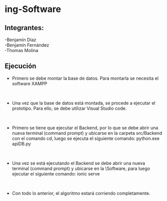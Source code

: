 # ing-Software

## Integrantes:
-Benjamín Díaz
<br>
-Benjamín Fernández
<br>
-Thomas Molina
<br>

## Ejecución

- Primero se debe montar la base de datos. Para montarla se necesita el software XAMPP
<br>

- Una vez que la base de datos está montada, se procede a ejecutar el prototipo. Para ello, se debe utilizar Visual Studio code. 
<br>

- Primero se tiene que ejecutar el Backend, por lo que se debe abrir una nueva terminal (command prompt) y ubicarse en la carpeta src/Backend con el comando cd, luego se ejecuta el siguiente comando: python.exe apiDB.py
<br>

- Una vez se está ejecutando el Backend se debe abrir una nueva terminal (command prompt) y ubicarse en la \Software, para luego ejecutar el siguiente comando: ionic serve

<br>

- Con todo lo anterior, el algoritmo estará corriendo completamente.


